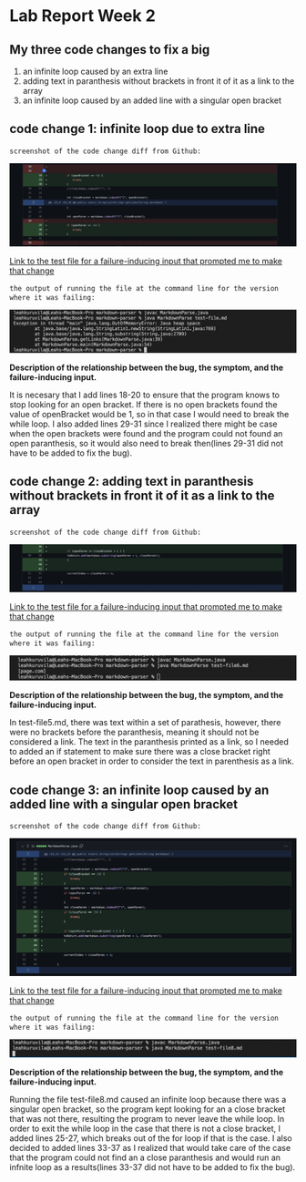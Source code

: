# Lab Report Week 2

## My three code changes to fix a big
1. an infinite loop caused by an extra line
2. adding text in paranthesis without brackets in front it of it as a link to the array
3. an infinite loop caused by an added line with a singular open bracket



## code change 1: infinite loop due to extra line

    screenshot of the code change diff from Github: 

![Image](file1.png)


    
[Link to the test file for a failure-inducing input that prompted me to make that change](https://github.com/leahkuruvila/markdown-parser/blob/main/test-file.md)

    the output of running the file at the command line for the version where it was failing: 
![Image](output1.png)

**Description of the relationship between the bug, the symptom, and the failure-inducing input.**

It is necesary that I add lines 18-20 to ensure that the program knows to stop looking for an open bracket. If there is no open brackets found the value of openBracket would be 1, so in that case I would need to break the while loop. I also added lines 29-31 since I realized there might be case when the open brackets were found and the program could not found an open paranthesis, so it would also need to break then(lines 29-31 did not have to be added to fix the bug).


## code change 2: adding text in paranthesis without brackets in front it of it as a link to the array

    screenshot of the code change diff from Github: 

![Image](file6.png)

[Link to the test file for a failure-inducing input that prompted me to make that change](https://github.com/leahkuruvila/markdown-parser/blob/main/test-file5.md)

    the output of running the file at the command line for the version where it was failing: 
![Image](output6.png)

**Description of the relationship between the bug, the symptom, and the failure-inducing input.**

In test-file5.md, there was text within a set of parathesis, however, there were no brackets before the paranthesis, meaning it should not be considered a link. The text in the paranthesis printed as a link, so I needed to added an if statement to make sure there was a close bracket right before an open bracket in order to consider the text in parenthesis as a link. 


## code change 3: an infinite loop caused by an added line with a singular open bracket

    screenshot of the code change diff from Github: 

![Image](file8.png)

[Link to the test file for a failure-inducing input that prompted me to make that change](https://github.com/leahkuruvila/markdown-parser/blob/main/test-file8.md)

    the output of running the file at the command line for the version where it was failing:
     
![Image](output8.png)

**Description of the relationship between the bug, the symptom, and the failure-inducing input.**

Running the file test-file8.md caused an infinite loop because there was a singular open bracket, so the program kept looking for an a close bracket that was not there, resulting the program to never leave the while loop. In order to exit the while loop in the case that there is not a close bracket, I added lines 25-27, which breaks out of the for loop if that is the case. I also decided to added lines 33-37 as I realized that would take care of the case that the program could not find an a close paranthesis and would run an infnite loop as a results(lines 33-37 did not have to be added to fix the bug).